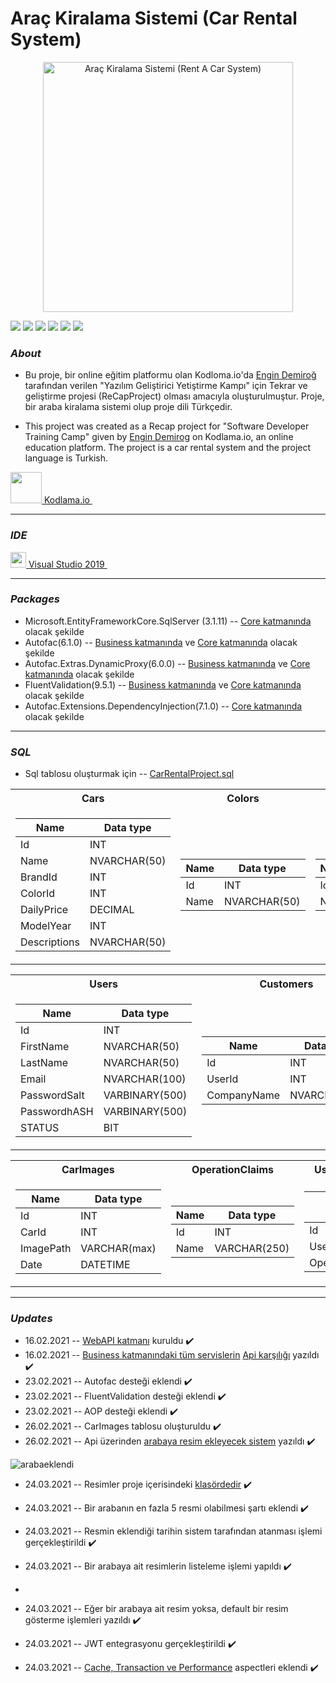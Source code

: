 # Araç Kiralama Sistemi (Car Rental System) 
<p align="center">
<img src="https://image.shutterstock.com/image-vector/rent-car-logo-design-vector-260nw-1072548182.jpg"  alt="Araç Kiralama Sistemi (Rent A Car System)" width="400" height="400"/>

![](https://img.shields.io/github/stars/slayerprogrammer/ReCapProject.svg) ![](https://img.shields.io/github/forks/slayerprogrammer/ReCapProject.svg) ![](https://img.shields.io/github/tag/slayerprogrammer/ReCapProject.svg) ![](https://img.shields.io/github/release/slayerprogrammer/ReCapProject.svg) ![](https://img.shields.io/github/issues/slayerprogrammer/ReCapProject.svg) ![](https://img.shields.io/bower/v/editor.md.svg)

### *About*
- Bu proje, bir online eğitim platformu olan Kodloma.io'da [Engin Demiroğ](https://github.com/engindemirog) tarafından verilen "Yazılım Geliştirici Yetiştirme Kampı" için Tekrar ve geliştirme projesi (ReCapProject) olması amacıyla oluşturulmuştur. Proje, bir araba kiralama sistemi olup proje dili Türkçedir. 

- This project was created as a Recap project for "Software Developer Training Camp" given by [Engin Demirog](https://github.com/engindemirog) on Kodlama.io, an online education platform. The project is a car rental system and the project language is Turkish.
  
 
 <p> 
 <a href="https://www.kodlama.io/" target="_blank"> 
  <img src="https://process.fs.teachablecdn.com/ADNupMnWyR7kCWRvm76Laz/resize=width:705/https://www.filepicker.io/api/file/Zk7d1MdoSJ6cEShVbfd0" width="50" height="50"> Kodlama.io
  </a> &nbsp;

-----------------------
### *IDE* 
<p> 
 <a href="https://visualstudio.microsoft.com/tr/vs/" target="_blank"> 
<img src="https://upload.wikimedia.org/wikipedia/commons/thumb/5/59/Visual_Studio_Icon_2019.svg/1200px-Visual_Studio_Icon_2019.svg.png" width="25" height="25"> 
Visual Studio 2019
  </a> &nbsp;
 
----------------------------------------
### *Packages*
- Microsoft.EntityFrameworkCore.SqlServer (3.1.11) -- [Core katmanında](https://github.com/slayerprogrammer/ReCapProjectBackend/tree/main/Core) olacak şekilde
- Autofac(6.1.0) -- [Business katmanında](https://github.com/slayerprogrammer/ReCapProjectBackend/tree/main/Core) ve [Core katmanında](https://github.com/slayerprogrammer/ReCapProjectBackend/tree/main/Core) olacak şekilde
- Autofac.Extras.DynamicProxy(6.0.0) -- [Business katmanında](https://github.com/slayerprogrammer/ReCapProjectBackend/tree/main/Core) ve [Core katmanında](https://github.com/slayerprogrammer/ReCapProjectBackend/tree/main/Core) olacak şekilde
- FluentValidation(9.5.1) -- [Business katmanında](https://github.com/slayerprogrammer/ReCapProjectBackend/tree/main/Core) ve [Core katmanında](https://github.com/slayerprogrammer/ReCapProjectBackend/tree/main/Core) olacak şekilde
- Autofac.Extensions.DependencyInjection(7.1.0) -- [Core katmanında](https://github.com/slayerprogrammer/ReCapProjectBackend/tree/main/Core) olacak şekilde


---------------------------------------
### *SQL*
- Sql tablosu oluşturmak için --  [CarRentalProject.sql](https://github.com/slayerprogrammer/ReCapProjectBackend/blob/main/SQLQuery.sql)

<table>
<tr><th>Cars</th><th>Colors</th><th>Brands</th></tr>
<tr><td>

| Name  | Data type  |
|-------|-------------|
| Id      | INT  |                 
| Name    | NVARCHAR(50)  |                                                           
| BrandId      | INT     |
| ColorId      | INT   |
| DailyPrice    | DECIMAL |
| ModelYear      | INT |
| Descriptions   | NVARCHAR(50) |

</td><td>
 
| Name       | Data type  |  
|------------|--------------|
| Id      | INT    |
| Name    | NVARCHAR(50) |

</td><td>
 
| Name       | Data type  |  
|------------|--------------|
| Id      | INT    |
| Name    | NVARCHAR(50) |

</td></tr> </table>

<table>
<tr><th>Users</th><th>Customers</th><th>Rentals</th></th>
<tr><td>

| Name  | Data type  |
|-------|-------------|
| Id      | INT  |                 
| FirstName    | NVARCHAR(50)  |
| LastName    | NVARCHAR(50)  |
| Email    | NVARCHAR(100)  | 
| PasswordSalt   | VARBINARY(500)  | 
| PasswordhASH   | VARBINARY(500)  | 
| STATUS   | BIT  | 

</td><td>
 
| Name       | Data type  |  
|------------|--------------|
| Id      | INT    |
| UserId      | INT    |
| CompanyName    | NVARCHAR(45) |

</td><td>
 
| Name       | Data type  |  
|------------|--------------|
| Id      | INT    |
| CarId      | INT    |
| CustomerId      | INT    |
| RentDate     | DATETIME    |
| ReturnDate    | DATETIME |


</td></tr> </table>

<table>
<tr><th>CarImages</th><th>OperationClaims</th><th>UserOperationClaims</th></th>
<tr><td>
  
| Name       | Data type  |  
|------------|--------------|
| Id      | INT    |
| CarId      | INT    |
| ImagePath      | VARCHAR(max)    |
| Date     | DATETIME    |

</td><td>
 
| Name       | Data type  |  
|------------|--------------|
| Id      | INT    |
| Name    | VARCHAR(250) |

</td><td>
 
| Name       | Data type  |  
|------------|--------------|
| Id      | INT    |
| UserId      | INT    |
| OperationClaimId      | INT    |

</td></tr> </table>




-----------------------------------


### *Updates*
- 16.02.2021 -- [WebAPI katmanı](https://github.com/slayerprorammer/ReCapProjectBackend/tree/main/WebAPI) kuruldu :heavy_check_mark:
- 16.02.2021 -- [Business katmanındaki tüm servislerin](https://github.com/slayerprorammer/ReCapProjectBackend/tree/main/Business/Abstract) [Api karşılığı](https://github.com/slayerprorammer/ReCapProjectBackend/tree/main/WebAPI/Controllers) yazıldı :heavy_check_mark:
- 23.02.2021 -- Autofac desteği eklendi :heavy_check_mark:
- 23.02.2021 -- FluentValidation desteği eklendi :heavy_check_mark:
- 23.02.2021 -- AOP desteği eklendi :heavy_check_mark: 
- 26.02.2021 -- CarImages tablosu oluşturuldu :heavy_check_mark:
- 26.02.2021 -- Api üzerinden [arabaya resim ekleyecek sistem](https://github.com/slayerprorammer/ReCapProjectBackend/blob/main/WebAPI/Controllers/CarImagesController.cs) yazıldı :heavy_check_mark:

![arabaeklendi](https://user-images.githubusercontent.com/69868488/109347202-d4225200-7883-11eb-98a8-adb780d61b46.png)


- 24.03.2021 -- Resimler proje içerisindeki [klasördedir](https://github.com/slayerprorammer/ReCapProjectBackend/tree/main/WebAPI/wwwroot/Images) :heavy_check_mark:
- 24.03.2021 -- Bir arabanın en fazla 5 resmi olabilmesi şartı eklendi :heavy_check_mark:

- 24.03.2021 -- Resmin eklendiği tarihin sistem tarafından atanması işlemi gerçekleştirildi :heavy_check_mark:

- 24.03.2021 -- Bir arabaya ait resimlerin listeleme işlemi yapıldı :heavy_check_mark:
- 
- 24.03.2021 -- Eğer bir arabaya ait resim yoksa, default bir resim gösterme işlemleri yazıldı :heavy_check_mark:
  
- 24.03.2021 --  JWT entegrasyonu gerçekleştirildi :heavy_check_mark:
- 24.03.2021 -- [Cache, Transaction ve Performance](https://github.com/slayerprorammer/ReCapProjectBackend/tree/main/Core/Aspects/Autofac) aspectleri eklendi :heavy_check_mark:
 
